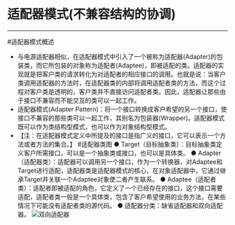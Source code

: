 # 适配器模式(不兼容结构的协调)


---

#适配器模式概述
 - 与电源适配器相似，在适配器模式中引入了一个被称为适配器(Adapter)的包装类，而它所包装的对象称为适配者(Adaptee)，即被适配的类。适配器的实现就是把客户类的请求转化为对适配者的相应接口的调用。也就是说：当客户类调用适配器的方法时，在适配器类的内部将调用适配者类的方法，而这个过程对客户类是透明的，客户类并不直接访问适配者类。因此，适配器让那些由于接口不兼容而不能交互的类可以一起工作。
 - 适配器模式(Adapter Pattern)：将一个接口转换成客户希望的另一个接口，使接口不兼容的那些类可以一起工作，其别名为包装器(Wrapper)。适配器模式既可以作为类结构型模式，也可以作为对象结构型模式。
 - 【注：在适配器模式定义中所提及的接口是指广义的接口，它可以表示一个方法或者方法的集合。】
#适配器类图
    ● Target（目标抽象类）：目标抽象类定义客户所需接口，可以是一个抽象类或接口，也可以是具体类。
    ● Adapter（适配器类）：适配器可以调用另一个接口，作为一个转换器，对Adaptee和Target进行适配，适配器类是适配器模式的核心，在对象适配器中，它通过继承Target并关联一个Adaptee对象使二者产生联系。
    ● Adaptee（适配者类）：适配者即被适配的角色，它定义了一个已经存在的接口，这个接口需要适配，适配者类一般是一个具体类，包含了客户希望使用的业务方法，在某些情况下可能没有适配者类的源代码。
    ● 适配器分类：缺省适配器和双向适配器。
![双向适配器][1]
    


  [1]: http://static.zybuluo.com/yzz19881016/fty72a2qpzbmsd0ty9g4jdq4/image_1dh3133mts3htrd111j1o6415o4p.png